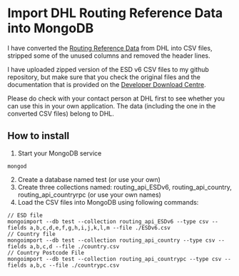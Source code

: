 # Import DHL Routing Reference Data into MongoDB

I have converted the [Routing Reference Data](http://www.dhl.co.uk/en/express/resource_centre/integrated_shipping_solutions/developer_download_centre1.html) from DHL into CSV files, stripped some of the unused columns and removed the header lines. 

I have uploaded zipped version of the ESD v6 CSV files to my github repository, but make sure that you check the original files and the documentation that is provided on the [Developer Download Centre](http://www.dhl.co.uk/en/express/resource_centre/integrated_shipping_solutions/developer_download_centre1.html).

Please do check with your contact person at DHL first to see whether you can use this in your own application. The data (including the one in the converted CSV files) belong to DHL. 

## How to install

1. Start your MongoDB service
```
mongod
```
2. Create a database named test (or use your own)
3. Create three collections named: routing_api_ESDv6, routing_api_country, routing_api_countryrpc (or use your own names)
4. Load the CSV files into MongoDB using following commands:
```
// ESD file
mongoimport --db test --collection routing_api_ESDv6 --type csv --fields a,b,c,d,e,f,g,h,i,j,k,l,m --file ./ESDv6.csv
// Country file
mongoimport --db test --collection routing_api_country --type csv --fields a,b,c,d --file ./country.csv 
// Country Postcode File
mongoimport --db test --collection routing_api_countrypc --type csv --fields a,b,c --file ./countrypc.csv 
```
